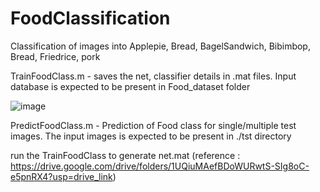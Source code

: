 # FoodClassification
Classification of images into Applepie, Bread, BagelSandwich, Bibimbop, Bread, Friedrice, pork

TrainFoodClass.m - saves the net, classifier details in .mat files. Input database is expected to be present in Food_dataset folder

![image](https://github.com/vatsalaSBL/FoodClassification/assets/142791049/1e3548c9-6c5a-49e6-89fa-2d81b1a16170)


PredictFoodClass.m - Prediction of Food class for single/multiple test images. The input images is expected to be present in ./tst directory

run the TrainFoodClass to generate net.mat
(reference : https://drive.google.com/drive/folders/1UQiuMAefBDoWURwtS-SIg8oC-e5pnRX4?usp=drive_link)

